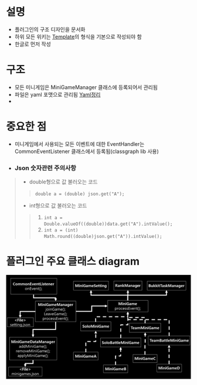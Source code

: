 # 설명
- 플러그인의 구조 디자인을 문서화
- 하위 모든 위키는 [Template]의 형식을 기본으로 작성되야 함
- 한글로 먼저 작성

# 구조
- 모든 미니게임은 MiniGameManager 클래스에 등록되어서 관리됨
- 파일은 yaml 포맷으로 관리됨 [Yaml정리](https://github.com/worldbiomusic/Blog/blob/main/Minecraft/plugin/making/YAML.md)
- 

# 중요한 점
- 미니게임에서 사용되는 모든 이벤트에 대한 EventHandler는 CommonEventListener 클래스에서 등록됨(classgraph lib 사용)
- ### Json 숫자관련 주의사항
> - double형으로 값 불러오는 코드
> > `double a = (double) json.get("A");`
> - int형으로 값 불러오는 코드
> > 1. `int a = Double.valueOf((double))data.get("A").intValue();`
> > 2. `int a = (int) Math.round((double)json.get("A")).intValue();`



# 플러그인 주요 클래스 diagram
![MiniGameMaker_plugin_design](../img/MiniGameMaker_plugin_design.JPG)





[Template]: template.md
